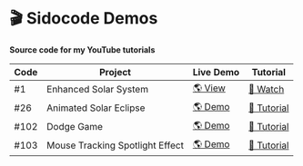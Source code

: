 # 🎬 Sidocode Demos  
**Source code for my YouTube tutorials**  

| Code  | Project           | Live Demo              | Tutorial       |
|-------|-------------------|------------------------|----------------|
| #1    | Enhanced Solar System | [🌎 View](https://sidocodeyt.github.io/sidocode-demos/code-01-enhanced-solar-system/) | [🎥 Watch](https://youtu.be/FpTSKBXgH9U) |
| #26 | Animated Solar Eclipse | [🌎 Demo](https://sidocodeyt.github.io/sidocode-demos/code-26-animated-solar-eclipse/) | [🎥 Tutorial](https://www.youtube.com/watch?v=P_KeV1-NLMA) |
| #102 | Dodge Game | [🌎 Demo](https://sidocodeyt.github.io/sidocode-demos/code-102-dodge-game/) | [🎥 Tutorial](https://www.youtube.com/watch?v=j6KNr6AFapA) |
| #103 | Mouse Tracking Spotlight Effect | [🌎 Demo](https://sidocodeyt.github.io/sidocode-demos/code-103-spotlight-effect/) | [🎥 Tutorial](https://www.youtube.com/watch?v=ogmA8o9QW1s) |